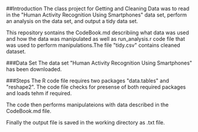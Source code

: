##Introduction
The class project for Getting and Cleaning Data was to read in the "Human Activity Recognition Using Smartphones" data set, perform an analysis on the data set, and output a tidy data set.

This repository sontains the CodeBook.md describiing what data was used and how the data was manipulated as well as run_analysis.r code file that was used to perform manipulations.The file "tidy.csv" contains cleaned dataset.

###Data Set
The data set "Human Activity Recognition Using Smartphones" has been downloaded.

###Steps
The R code file requires two packages "data.tables" and "reshape2". The code file checks for presense of both required packages and loads tehm if required.

The code then performs manipulateions with data described in the CodeBook.md file.

Finally the output file is saved in the working directory as .txt file.
